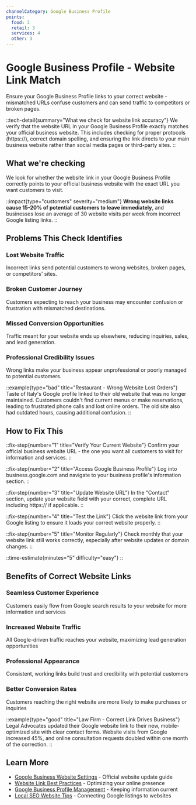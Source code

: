 ```yaml
---
channelCategory: Google Business Profile
points:
  food: 3
  retail: 3
  services: 4
  other: 3
---
```


# Google Business Profile - Website Link Match

Ensure your Google Business Profile links to your correct website - mismatched URLs confuse customers and can send traffic to competitors or broken pages.

::tech-detail{summary="What we check for website link accuracy"}
We verify that the website URL in your Google Business Profile exactly matches your official business website. This includes checking for proper protocols (https://), correct domain spelling, and ensuring the link directs to your main business website rather than social media pages or third-party sites.
::

## What we're checking

We look for whether the website link in your Google Business Profile correctly points to your official business website with the exact URL you want customers to visit.

::impact{type="customers" severity="medium"}
**Wrong website links cause 15-20% of potential customers to leave immediately**, and businesses lose an average of 30 website visits per week from incorrect Google listing links.
::

## Problems This Check Identifies

### Lost Website Traffic
Incorrect links send potential customers to wrong websites, broken pages, or competitors' sites.

### Broken Customer Journey
Customers expecting to reach your business may encounter confusion or frustration with mismatched destinations.

### Missed Conversion Opportunities
Traffic meant for your website ends up elsewhere, reducing inquiries, sales, and lead generation.

### Professional Credibility Issues
Wrong links make your business appear unprofessional or poorly managed to potential customers.

::example{type="bad" title="Restaurant - Wrong Website Lost Orders"}
Taste of Italy's Google profile linked to their old website that was no longer maintained. Customers couldn't find current menus or make reservations, leading to frustrated phone calls and lost online orders. The old site also had outdated hours, causing additional confusion.
::

## How to Fix This

::fix-step{number="1" title="Verify Your Current Website"}
Confirm your official business website URL - the one you want all customers to visit for information and services.
::

::fix-step{number="2" title="Access Google Business Profile"}
Log into business.google.com and navigate to your business profile's information section.
::

::fix-step{number="3" title="Update Website URL"}
In the "Contact" section, update your website field with your correct, complete URL including https:// if applicable.
::

::fix-step{number="4" title="Test the Link"}
Click the website link from your Google listing to ensure it loads your correct website properly.
::

::fix-step{number="5" title="Monitor Regularly"}
Check monthly that your website link still works correctly, especially after website updates or domain changes.
::

::time-estimate{minutes="5" difficulty="easy"}
::

## Benefits of Correct Website Links

### Seamless Customer Experience
Customers easily flow from Google search results to your website for more information and services

### Increased Website Traffic
All Google-driven traffic reaches your website, maximizing lead generation opportunities

### Professional Appearance
Consistent, working links build trust and credibility with potential customers

### Better Conversion Rates
Customers reaching the right website are more likely to make purchases or inquiries

::example{type="good" title="Law Firm - Correct Link Drives Business"}
Legal Advocates updated their Google website link to their new, mobile-optimized site with clear contact forms. Website visits from Google increased 45%, and online consultation requests doubled within one month of the correction.
::

## Learn More

- [Google Business Website Settings](https://support.google.com/business/answer/3038177) - Official website update guide
- [Website Link Best Practices](https://support.google.com/business/answer/9014586) - Optimizing your online presence
- [Google Business Profile Management](https://support.google.com/business/answer/3038063) - Keeping information current
- [Local SEO Website Tips](https://moz.com/learn/seo/local-seo-guide) - Connecting Google listings to websites 